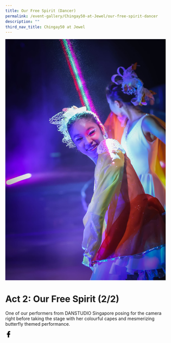 ```yaml
---
title: Our Free Spirit (Dancer)
permalink: /event-gallery/Chingay50-at-Jewel/our-free-spirit-dancer
description: ""
third_nav_title: Chingay50 at Jewel
---
```

![Act 2 Our Free Spirit(Dancer)](/images/Event%20Gallery/Chingay50%20at%20Jewel/Act%202%20DANSTUDIO%20Butterfly%20girls-01.jpg)

# **Act 2: Our Free Spirit (2/2)**
One of our performers from DANSTUDIO Singapore posing for the camera right before taking the stage with her colourful capes and mesmerizing butterfly themed performance.

<a href="http://www.facebook.com/sharer.php?u=http://www.chingay.gov.sg/image/event-gallery/act-2-our-free-spirit(dancer)" style="float:left;">
	<img src="/images/facebook.png" style="width:auto;height:20px;">
</a>